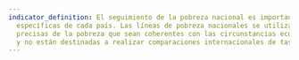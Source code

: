 ```yaml
---
indicator_definition: El seguimiento de la pobreza nacional es importante para las agendas de desarrollo
  específicas de cada país. Las líneas de pobreza nacionales se utilizan para hacer estimaciones más 
  precisas de la pobreza que sean coherentes con las circunstancias económicas y sociales específicas del país, 
  y no están destinadas a realizar comparaciones internacionales de tasas de pobreza.
---
```

